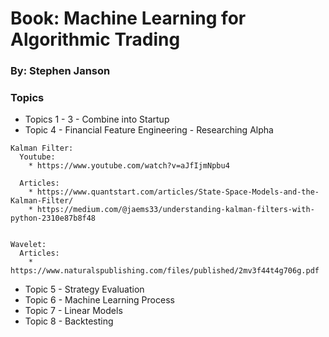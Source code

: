 # Book: Machine Learning for Algorithmic Trading
### By: Stephen Janson

### Topics
* Topics 1 - 3 - Combine into Startup
* Topic 4 - Financial Feature Engineering - Researching Alpha
```
Kalman Filter:
  Youtube:
    * https://www.youtube.com/watch?v=aJfIjmNpbu4
 
  Articles:
    * https://www.quantstart.com/articles/State-Space-Models-and-the-Kalman-Filter/
    * https://medium.com/@jaems33/understanding-kalman-filters-with-python-2310e87b8f48


Wavelet:
  Articles:
    * https://www.naturalspublishing.com/files/published/2mv3f44t4g706g.pdf
```
* Topic 5 - Strategy Evaluation
* Topic 6 - Machine Learning Process
* Topic 7 - Linear Models
* Topic 8 - Backtesting


